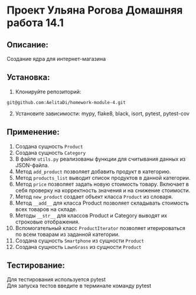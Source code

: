 # Проект Ульяна Рогова Домашняя работа 14.1

## Описание:

Создание ядра для интернет-магазина

## Установка:

1. Клонируйте репозиторий:
```
git@github.com:AelitaDi/homework-module-4.git
```
2. Установите зависимости: mypy, flake8, black, isort, pytest, pytest-cov

## Применение:

1. Создана сущность ``Product``
2. Создана сущность ``Category``
3. В файле ``utils.py`` реализованы функции для считывания данных из JSON-файла.
4. Метод ``add_product`` позволяет добавить продукт в категорию.
5. Метод ``products_list`` выводит список продуктов в данной категории.
6. Метод ``price`` позволяет задать новую стоимость товару. Включает в себя проверку на корректность значения и на снижение стоимости.
7. Метод ``new_product`` создает объект класса ``Product`` из словаря.
8. Метод ``__add__`` для класса Product позволяет складывать стоимость всех товаров на складе.
9. Методы ``__str__`` для классов Product и Category выводят их строковые отображения.
10.  Вспомогательный класс ``ProductIterator`` позволяет итерироваться по всем товарам из заданной категории.
11. Создана сущность ``Smartphone`` из сущности ``Product``
12. Создана сущность ``LawnGrass`` из сущности ``Product``


## Тестирование:

Для тестирования используется pytest  
Для запуска тестов введите в терминале команду pytest